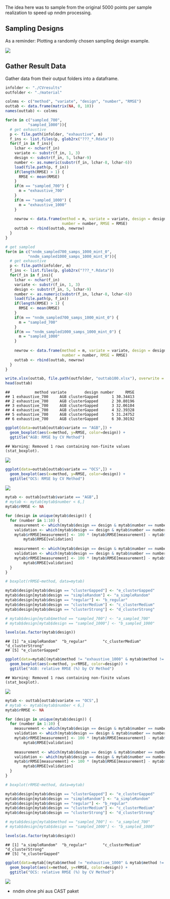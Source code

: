 The idea here was to sample from the original 5000 points per sample
realization to speed up nndm processing.

## Sampling Designs

As a reminder: Plotting a randomly chosen sampling design example.

![](summary_files/figure-markdown_github/unnamed-chunk-3-1.png)

## Gather Result Data

Gather data from their output folders into a dataframe.

``` r
infolder <- "./CVresults"
outfolder <- "./material"

colnms <- c("method", "variate", "design", "number", "RMSE")
outtab <- data.frame(matrix(NA, 0, 10))
names(outtab) <- colnms

for(m in c("sampled_700", 
          "sampled_1000")){
  # get exhaustive
  p <- file.path(infolder, "exhaustive", m)
  f_ins <- list.files(p, glob2rx("???_*.Rdata"))
  for(f_in in f_ins){
    lchar <- nchar(f_in)
    variate <- substr(f_in, 1, 3)
    design <- substr(f_in, 5, lchar-9)
    number <- as.numeric(substr(f_in, lchar-8, lchar-6))
    load(file.path(p, f_in))
    if(length(RMSE) > 1) {
      RMSE <- mean(RMSE)
    }
    if(m == "sampled_700") {
      m = "exhaustive_700"
    }
    if(m == "sampled_1000") {
      m = "exhaustive_1000"
    }
    
    newrow <- data.frame(method = m, variate = variate, design = design,
                         number = number, RMSE = RMSE)
    outtab <- rbind(outtab, newrow)
  }
}

# get sampled
for(m in c("nndm_sampled700_samps_1000_mint_0", 
          "nndm_sampled1000_samps_1000_mint_0")){
  # get exhaustive
  p <- file.path(infolder, m)
  f_ins <- list.files(p, glob2rx("???_*.Rdata"))
  for(f_in in f_ins){
    lchar <- nchar(f_in)
    variate <- substr(f_in, 1, 3)
    design <- substr(f_in, 5, lchar-9)
    number <- as.numeric(substr(f_in, lchar-8, lchar-6))
    load(file.path(p, f_in))
    if(length(RMSE) > 1) {
      RMSE <- mean(RMSE)
    }
    if(m == "nndm_sampled700_samps_1000_mint_0") {
      m = "sampled_700"
    }
    if(m == "nndm_sampled1000_samps_1000_mint_0") {
      m = "sampled_1000"
    }
    
    newrow <- data.frame(method = m, variate = variate, design = design,
                         number = number, RMSE = RMSE)
    outtab <- rbind(outtab, newrow)
  }
}

write.xlsx(outtab, file.path(outfolder, "outtab100.xlsx"), overwrite = T)
head(outtab)
```

    ##           method variate        design number     RMSE
    ## 1 exhaustive_700     AGB clusterGapped      1 30.34413
    ## 2 exhaustive_700     AGB clusterGapped      2 30.80196
    ## 3 exhaustive_700     AGB clusterGapped      3 32.06104
    ## 4 exhaustive_700     AGB clusterGapped      4 32.39328
    ## 5 exhaustive_700     AGB clusterGapped      5 31.24752
    ## 6 exhaustive_700     AGB clusterGapped      6 30.30192

``` r
ggplot(data=outtab[outtab$variate == "AGB",]) +
  geom_boxplot(aes(x=method, y=RMSE, color=design)) +
  ggtitle("AGB: RMSE by CV Method")
```

    ## Warning: Removed 1 rows containing non-finite values (stat_boxplot).

![](summary_files/figure-markdown_github/unnamed-chunk-5-1.png)

``` r
ggplot(data=outtab[outtab$variate == "OCS",]) +
  geom_boxplot(aes(x=method, y=RMSE, color=design)) +
  ggtitle("OCS: RMSE by CV Method")
```

![](summary_files/figure-markdown_github/unnamed-chunk-5-2.png)

``` r
mytab <- outtab[outtab$variate == "AGB",]
# mytab <- mytab[mytab$number < 6,]
mytab$rRMSE <- NA

for (design in unique(mytab$design)) {
  for (number in 1:10) {
    measurement <- which(mytab$design == design & mytab$number == number & mytab$method == "sampled_700")
    validation <- which(mytab$design == design & mytab$number == number & mytab$method == "exhaustive_700")
    mytab$rRMSE[measurement] <- 100 * (mytab$RMSE[measurement] - mytab$RMSE[validation])/
        mytab$RMSE[validation]
    
    measurement <- which(mytab$design == design & mytab$number == number & mytab$method == "sampled_1000")
    validation <- which(mytab$design == design & mytab$number == number & mytab$method == "exhaustive_1000")
    mytab$rRMSE[measurement] <- 100 * (mytab$RMSE[measurement] - mytab$RMSE[validation])/
        mytab$RMSE[validation]
  }
}

# boxplot(rRMSE~method, data=mytab)

mytab$design[mytab$design == "clusterGapped"] <- "e_clusterGapped"
mytab$design[mytab$design == "simpleRandom"] <- "a_simpleRandom"
mytab$design[mytab$design == "regular"] <- "b_regular"
mytab$design[mytab$design == "clusterMedium"] <- "c_clusterMedium"
mytab$design[mytab$design == "clusterStrong"] <- "d_clusterStrong"

# mytab$design[mytab$method == "sampled_700"] <- "a_sampled_700"
# mytab$design[mytab$design == "sampled_1000"] <- "b_sampled_1000"

levels(as.factor(mytab$design))
```

    ## [1] "a_simpleRandom"  "b_regular"       "c_clusterMedium" "d_clusterStrong"
    ## [5] "e_clusterGapped"

``` r
ggplot(data=mytab[(mytab$method != "exhaustive_1000" & mytab$method != "exhaustive_700"),]) +
  geom_boxplot(aes(x=method, y=rRMSE, color=design)) +
  ggtitle("AGB: relative RMSE (%) by CV Method")
```

    ## Warning: Removed 1 rows containing non-finite values (stat_boxplot).

![](summary_files/figure-markdown_github/unnamed-chunk-6-1.png)

``` r
mytab <- outtab[outtab$variate == "OCS",]
# mytab <- mytab[mytab$number < 6,]
mytab$rRMSE <- NA

for (design in unique(mytab$design)) {
  for (number in 1:10) {
    measurement <- which(mytab$design == design & mytab$number == number & mytab$method == "sampled_700")
    validation <- which(mytab$design == design & mytab$number == number & mytab$method == "exhaustive_700")
    mytab$rRMSE[measurement] <- 100 * (mytab$RMSE[measurement] - mytab$RMSE[validation])/
        mytab$RMSE[validation]
    
    measurement <- which(mytab$design == design & mytab$number == number & mytab$method == "sampled_1000")
    validation <- which(mytab$design == design & mytab$number == number & mytab$method == "exhaustive_1000")
    mytab$rRMSE[measurement] <- 100 * (mytab$RMSE[measurement] - mytab$RMSE[validation])/
        mytab$RMSE[validation]
  }
}

# boxplot(rRMSE~method, data=mytab)

mytab$design[mytab$design == "clusterGapped"] <- "e_clusterGapped"
mytab$design[mytab$design == "simpleRandom"] <- "a_simpleRandom"
mytab$design[mytab$design == "regular"] <- "b_regular"
mytab$design[mytab$design == "clusterMedium"] <- "c_clusterMedium"
mytab$design[mytab$design == "clusterStrong"] <- "d_clusterStrong"

# mytab$design[mytab$method == "sampled_700"] <- "a_sampled_700"
# mytab$design[mytab$design == "sampled_1000"] <- "b_sampled_1000"

levels(as.factor(mytab$design))
```

    ## [1] "a_simpleRandom"  "b_regular"       "c_clusterMedium" "d_clusterStrong"
    ## [5] "e_clusterGapped"

``` r
ggplot(data=mytab[(mytab$method != "exhaustive_1000" & mytab$method != "exhaustive_700"),]) +
  geom_boxplot(aes(x=method, y=rRMSE, color=design)) +
  ggtitle("OCS: relative RMSE (%) by CV Method")
```

![](summary_files/figure-markdown_github/unnamed-chunk-7-1.png)

-   nndm ohne phi aus CAST paket

